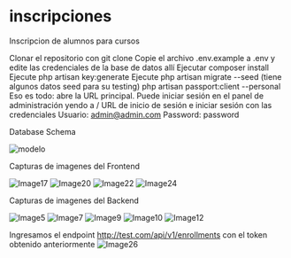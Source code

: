 # inscripciones
Inscripcion de alumnos para cursos

Clonar el repositorio con git clone
Copie el archivo .env.example a .env y edite las credenciales de la base de datos allí
Ejecutar composer install
Ejecute php artisan key:generate
Ejecute php artisan migrate --seed (tiene algunos datos seed para su testing)
php artisan passport:client --personal
Eso es todo: abre la URL principal.
Puede iniciar sesión en el panel de administración yendo a / URL de inicio de sesión e iniciar sesión con las credenciales 
Usuario: admin@admin.com
Password: password



Database Schema

![modelo](https://user-images.githubusercontent.com/58869926/155495868-425f3a44-1010-467b-89af-627f16e1d57b.jpg)

Capturas de imagenes del Frontend

![Image17](https://user-images.githubusercontent.com/58869926/155534779-133b6c83-6b03-4227-b54c-a192e8d3a11e.jpg)
![Image20](https://user-images.githubusercontent.com/58869926/155534786-e8eb42ef-2ba1-4b7a-841c-a0f1e679cb61.jpg)
![Image22](https://user-images.githubusercontent.com/58869926/155534788-68f339aa-a471-4635-a07f-c41d227e7dfd.jpg)
![Image24](https://user-images.githubusercontent.com/58869926/155534790-49200440-6409-4c07-82ab-a478b027fa52.jpg)

Capturas de imagenes del Backend

![Image5](https://user-images.githubusercontent.com/58869926/155495904-398c1962-9ff2-4917-ae57-111d5a1edd76.jpg)
![Image7](https://user-images.githubusercontent.com/58869926/155495911-57d8d5bf-6f79-4744-a979-dbbeb404b37f.jpg)
![Image9](https://user-images.githubusercontent.com/58869926/155495917-4e211af4-dd0e-4278-bd11-e10b9ec0354c.jpg)
![Image10](https://user-images.githubusercontent.com/58869926/155495930-879ac999-b1fd-4569-bc23-38a97e429c18.jpg)
![Image12](https://user-images.githubusercontent.com/58869926/155495940-4c8d42ca-25fc-4e2b-a312-c332ca12a13a.jpg)

Ingresamos el endpoint http://test.com/api/v1/enrollments
con el token obtenido anteriormente
![Image26](https://user-images.githubusercontent.com/58869926/155537806-ffdfd1ff-75b3-4b84-80b5-b83f7d51ced7.jpg)
